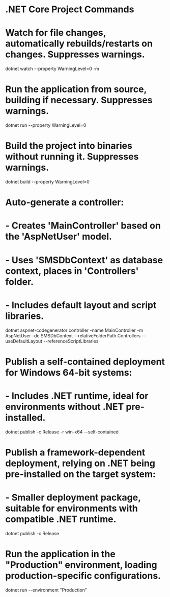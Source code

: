 # .NET Core Project Commands

# Watch for file changes, automatically rebuilds/restarts on changes. Suppresses warnings.
dotnet watch --property WarningLevel=0 -m

# Run the application from source, building if necessary. Suppresses warnings.
dotnet run --property WarningLevel=0

# Build the project into binaries without running it. Suppresses warnings.
dotnet build --property WarningLevel=0

# Auto-generate a controller:
# - Creates 'MainController' based on the 'AspNetUser' model.
# - Uses 'SMSDbContext' as database context, places in 'Controllers' folder.
# - Includes default layout and script libraries.
dotnet aspnet-codegenerator controller -name MainController -m AspNetUser -dc SMSDbContext --relativeFolderPath Controllers --useDefaultLayout --referenceScriptLibraries

# Publish a self-contained deployment for Windows 64-bit systems:
# - Includes .NET runtime, ideal for environments without .NET pre-installed.
dotnet publish -c Release -r win-x64 --self-contained

# Publish a framework-dependent deployment, relying on .NET being pre-installed on the target system:
# - Smaller deployment package, suitable for environments with compatible .NET runtime.
dotnet publish -c Release

# Run the application in the "Production" environment, loading production-specific configurations.
dotnet run --environment "Production"
